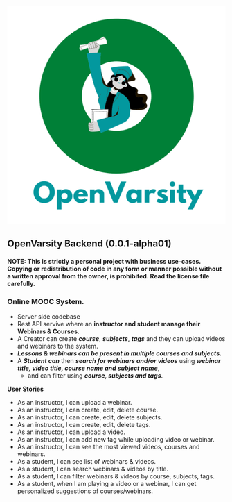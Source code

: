![](imgs/openvarsity.png)

OpenVarsity Backend (0.0.1-alpha01)
---

#### NOTE: This is strictly a personal project with business use-cases. Copying or redistribution of code in any form or manner possible without a written approval from the owner, is prohibited. Read the license file carefully.

### Online MOOC System.

* Server side codebase
* Rest API servive where an **instructor
  and student manage their Webinars & Courses**.
* A Creator can create **_course_**, **_subjects_**, **_tags_** and they can upload videos and webinars to the system.
* **_Lessons & webinars can be present in multiple courses and subjects._**
* A **_Student can_** then **_search for webinars and/or videos_** using **_webinar title, video title, course name and subject name_**,
    * and can filter using **_course, subjects and tags_**.

**User Stories**
* As an instructor, I can upload a webinar.
* As an instructor, I can create, edit, delete course.
* As an instructor, I can create, edit, delete subjects.
* As an instructor, I can create, edit, delete tags.
* As an instructor, I can upload a video.
* As an instructor, I can add new tag while uploading video or webinar.
* As an instructor, I can see the most viewed videos, courses and webinars.
* As a student, I can see list of webinars & videos.
* As a student, I can search webinars & videos by title.
* As a student, I can filter webinars & videos by course, subjects, tags.
* As a student, when I am playing a video or a webinar, I can get personalized suggestions of courses/webinars.

